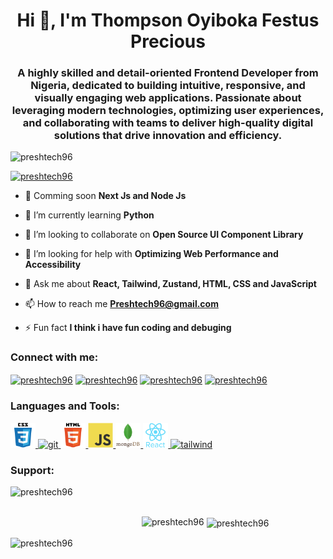 <h1 align="center">Hi 👋, I'm Thompson Oyiboka Festus Precious</h1>
<h3 align="center">A highly skilled and detail-oriented Frontend Developer from Nigeria, dedicated to building intuitive, responsive, and visually engaging web applications. Passionate about leveraging modern technologies, optimizing user experiences, and collaborating with teams to deliver high-quality digital solutions that drive innovation and efficiency.</h3>

<p align="left"> <img src="https://komarev.com/ghpvc/?username=preshtech96&label=Profile%20views&color=0e75b6&style=flat" alt="preshtech96" /> </p>

<p align="left"> <a href="https://github.com/ryo-ma/github-profile-trophy"><img src="https://github-profile-trophy.vercel.app/?username=preshtech96" alt="preshtech96" /></a> </p>

- 🌱 Comming soon **Next Js and Node Js**

- 🌱 I’m currently learning **Python**

- 👯 I’m looking to collaborate on **Open Source UI Component Library**

- 🤝 I’m looking for help with **Optimizing Web Performance and Accessibility**

- 💬 Ask me about **React, Tailwind, Zustand, HTML, CSS and JavaScript**

- 📫 How to reach me **Preshtech96@gmail.com**

- ⚡ Fun fact **I think i have fun coding and debuging**

<h3 align="left">Connect with me:</h3>
<p align="left">
<a href="https://twitter.com/preshtech96" target="blank"><img align="center" src="https://raw.githubusercontent.com/rahuldkjain/github-profile-readme-generator/master/src/images/icons/Social/twitter.svg" alt="preshtech96" height="30" width="40" /></a>
<a href="https://linkedin.com/in/preshtech96" target="blank"><img align="center" src="https://raw.githubusercontent.com/rahuldkjain/github-profile-readme-generator/master/src/images/icons/Social/linked-in-alt.svg" alt="preshtech96" height="30" width="40" /></a>
<a href="https://fb.com/preshtech96" target="blank"><img align="center" src="https://raw.githubusercontent.com/rahuldkjain/github-profile-readme-generator/master/src/images/icons/Social/facebook.svg" alt="preshtech96" height="30" width="40" /></a>
<a href="https://instagram.com/preshtech96" target="blank"><img align="center" src="https://raw.githubusercontent.com/rahuldkjain/github-profile-readme-generator/master/src/images/icons/Social/instagram.svg" alt="preshtech96" height="30" width="40" /></a>
</p>

<h3 align="left">Languages and Tools:</h3>
<p align="left"> <a href="https://www.w3schools.com/css/" target="_blank" rel="noreferrer"> <img src="https://raw.githubusercontent.com/devicons/devicon/master/icons/css3/css3-original-wordmark.svg" alt="css3" width="40" height="40"/> </a> <a href="https://git-scm.com/" target="_blank" rel="noreferrer"> <img src="https://www.vectorlogo.zone/logos/git-scm/git-scm-icon.svg" alt="git" width="40" height="40"/> </a> <a href="https://www.w3.org/html/" target="_blank" rel="noreferrer"> <img src="https://raw.githubusercontent.com/devicons/devicon/master/icons/html5/html5-original-wordmark.svg" alt="html5" width="40" height="40"/> </a> <a href="https://developer.mozilla.org/en-US/docs/Web/JavaScript" target="_blank" rel="noreferrer"> <img src="https://raw.githubusercontent.com/devicons/devicon/master/icons/javascript/javascript-original.svg" alt="javascript" width="40" height="40"/> </a> <a href="https://www.mongodb.com/" target="_blank" rel="noreferrer"> <img src="https://raw.githubusercontent.com/devicons/devicon/master/icons/mongodb/mongodb-original-wordmark.svg" alt="mongodb" width="40" height="40"/> </a> <a href="https://reactjs.org/" target="_blank" rel="noreferrer"> <img src="https://raw.githubusercontent.com/devicons/devicon/master/icons/react/react-original-wordmark.svg" alt="react" width="40" height="40"/> </a> <a href="https://tailwindcss.com/" target="_blank" rel="noreferrer"> <img src="https://www.vectorlogo.zone/logos/tailwindcss/tailwindcss-icon.svg" alt="tailwind" width="40" height="40"/> </a> </p>

<h3 align="left">Support:</h3>
<p><a href="https://www.buymeacoffee.com/preshtech96"> <img align="left" src="https://cdn.buymeacoffee.com/buttons/v2/default-yellow.png" height="50" width="210" alt="preshtech96" /></a></p><br><br>

<p><img align="left" src="https://github-readme-stats.vercel.app/api/top-langs?username=preshtech96&show_icons=true&locale=en&layout=compact" alt="preshtech96" /></p>

<p>&nbsp;<img align="center" src="https://github-readme-stats.vercel.app/api?username=preshtech96&show_icons=true&locale=en" alt="preshtech96" /></p>

<p><img align="center" src="https://github-readme-streak-stats.herokuapp.com/?user=preshtech96&" alt="preshtech96" /></p>

